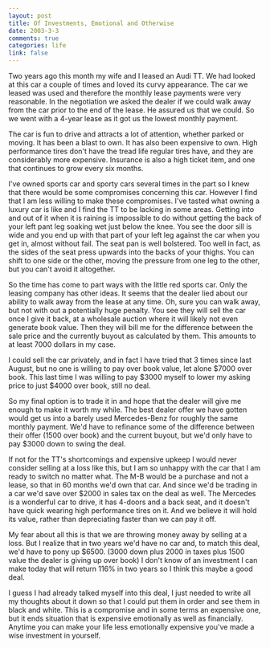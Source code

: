 ```yaml
--- 
layout: post
title: Of Investments, Emotional and Otherwise
date: 2003-3-3
comments: true
categories: life
link: false
---
```

Two years ago this month my wife and I leased an Audi TT. We had looked at this car a couple of times and loved its curvy appearance. The car we leased was used and therefore the monthly lease payments were very reasonable. In the negotiation we asked the dealer if we could walk away from the car prior to the end of the lease. He assured us that we could. So we went with a 4-year lease as it got us the lowest monthly payment.

The car is fun to drive and attracts a lot of attention, whether parked or moving. It has been a blast to own. It has also been expensive to own. High performance tires don't have the tread life regular tires have, and they are considerably more expensive. Insurance is also a high ticket item, and one that continues to grow every six months.

I've owned sports car and sporty cars several times in the part so I knew that there would be some compromises concerning this car. However I find that I am less willing to make these compromises. I've tasted what owning a luxury car is like and I find the TT to be lacking in some areas. Getting into and out of it when it is raining is impossible to do without getting the back of your left pant leg soaking wet just below the knee. You see the door sill is wide and you end up with that part of your left leg against the car when you get in, almost without fail. The seat pan is well bolstered. Too well in fact, as the sides of the seat press upwards into the backs of your thighs. You can shift to one side or the other, moving the pressure from one leg to the other, but you can't avoid it altogether.

So the time has come to part ways with the little red sports car. Only the leasing company has other ideas. It seems that the dealer lied about our ability to walk away from the lease at any time. Oh, sure you can walk away, but not with out a potentially huge penalty. You see they will sell the car once I give it back, at a wholesale auction where it will likely not even generate book value. Then they will bill me for the difference between the sale price and the currently buyout as calculated by them. This amounts to at least 7000 dollars in my case.

I could sell the car privately, and in fact I have tried that 3 times since last August, but no one is willing to pay over book value, let alone $7000 over book. This last time I was willing to pay $3000 myself to lower my asking price to just $4000 over book, still no deal.

So my final option is to trade it in and hope that the dealer will give me enough to make it worth my while. The best dealer offer we have gotten would get us into a barely used Mercedes-Benz for roughly the same monthly payment. We'd have to refinance some of the difference between their offer (1500 over book) and the current buyout, but we'd only have to pay $3000 down to swing the deal.

If not for the TT's shortcomings and expensive upkeep I would never consider selling at a loss like this, but I am so unhappy with the car that I am ready to switch no matter what. The M-B would be a purchase and not a lease, so that in 60 months we'd own that car. And since we'd be trading in a car we'd save over $2000 in sales tax on the deal as well. The Mercedes is a wonderful car to drive, it has 4-doors and a back seat, and it doesn't have quick wearing high performance tires on it. And we believe it will hold its value, rather than depreciating faster than we can pay it off.

My fear about all this is that we are throwing money away by selling at a loss. But I realize that in two years we'd have no car and, to match this deal, we'd have to pony up $6500. (3000 down plus 2000 in taxes plus 1500 value the dealer is giving up over book) I don't know of an investment I can make today that will return 116% in two years so I think this maybe a good deal.

I guess I had already talked myself into this deal, I just needed to write all my thoughts about it down so that I could put them in order and see them in black and white. This is a compromise and in some terms an expensive one, but it ends situation that is expensive emotionally as well as financially. Anytime you can make your life less emotionally expensive you've made a wise investment in yourself.
